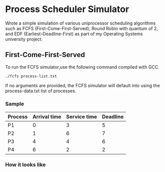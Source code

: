 # Process Scheduler Simulator
Wrote a simple simulation of various uniprocessor scheduling algorithms such as FCFS (First-Come-First-Served), Round Robin with quantum of 2, and EDF (Earliest-Deadline-First) as part of my Operating Systems university project.

## First-Come-First-Served
To run the FCFS simulator,use the following command compiled with GCC.
```
./fcfs process-list.txt
```
If no arguments are provided, the FCFS simulator will default into using the process-data.txt list of processes.

### Sample
| Process | Arrival time | Service time | Deadline |
|---------|--------------|--------------|----------|
| P1      | 0            | 3            | 5        |
| P2      | 1            | 6            | 7        |
| P3      | 4            | 4            | 6        |
| P4      | 6            | 2            | 2        |

### How it looks like
```

```
